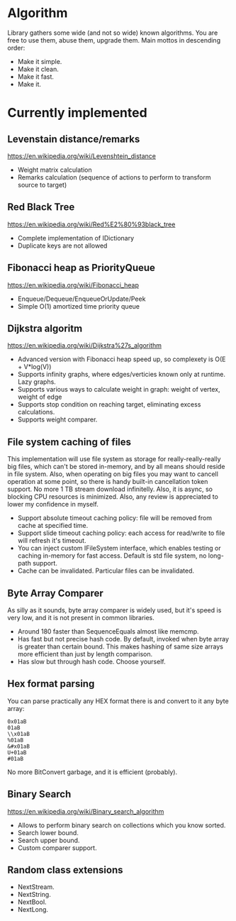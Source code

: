 # Algorithm
Library gathers some wide (and not so wide) known algorithms. You are free to use them, abuse them, upgrade them.
Main mottos in descending order:

  - Make it simple.
  - Make it clean.
  - Make it fast.
  - Make it.
     
# Currently implemented

## Levenstain distance/remarks

https://en.wikipedia.org/wiki/Levenshtein_distance

  - Weight matrix calculation
  - Remarks calculation (sequence of actions to perform to transform source to target)

## Red Black Tree

https://en.wikipedia.org/wiki/Red%E2%80%93black_tree

  - Complete implementation of IDictionary
  - Duplicate keys are not allowed

## Fibonacci heap as PriorityQueue

https://en.wikipedia.org/wiki/Fibonacci_heap

  - Enqueue/Dequeue/EnqueueOrUpdate/Peek
  - Simple O(1) amortized time priority queue

## Dijkstra algoritm

https://en.wikipedia.org/wiki/Dijkstra%27s_algorithm

  - Advanced version with Fibonacci heap speed up, so complexety is O(E + V*log(V))
  - Supports infinity graphs, where edges/verticies known only at runtime. Lazy graphs.
  - Supports various ways to calculate weight in graph: weight of vertex, weight of edge
  - Supports stop condition on reaching target, eliminating excess calculations.
  - Supports weight comparer.

## File system caching of files

This implementation will use file system as storage for really-really-really big files, which can't be stored in-memory, and by all means should reside in file system.
Also, when operating on big files you may want to cancell operation at some point, so there is handy built-in cancellation token support. No more 1 TB stream download infinitelly.
Also, it is async, so blocking CPU resources is minimized.
Also, any review is appreciated to lower my confidence in myself.

  - Support absolute timeout caching policy: file will be removed from cache at specified time.
  - Support slide timeout caching policy: each access for read/write to file will refresh it's timeout.
  - You can inject custom IFileSystem interface, which enables testing or caching in-memory for fast access. Default is std file system, no long-path support.
  - Cache can be invalidated. Particular files can be invalidated.

## Byte Array Comparer

As silly as it sounds, byte array comparer is widely used, but it's speed is very low,
and it is not present in common libraries. 

  - Around 180 faster than SequenceEquals almost like memcmp.
  - Has fast but not precise hash code. By default, invoked when byte array is greater than certain bound.
    This makes hashing of same size arrays more efficient than just by length comparison.
  - Has slow but through hash code. Choose yourself.

## Hex format parsing

You can parse practically any HEX format there is and convert to it any byte array:

    0x01aB
    01aB
    \\x01aB
    %01aB
    &#x01aB
    U+01aB
    #01aB

No more BitConvert garbage, and it is efficient (probably).

## Binary Search

https://en.wikipedia.org/wiki/Binary_search_algorithm

  - Allows to perform binary search on collections which you know sorted.
  - Search lower bound.
  - Search upper bound.
  - Custom comparer support.

## Random class extensions

  - NextStream.
  - NextString.
  - NextBool.
  - NextLong.